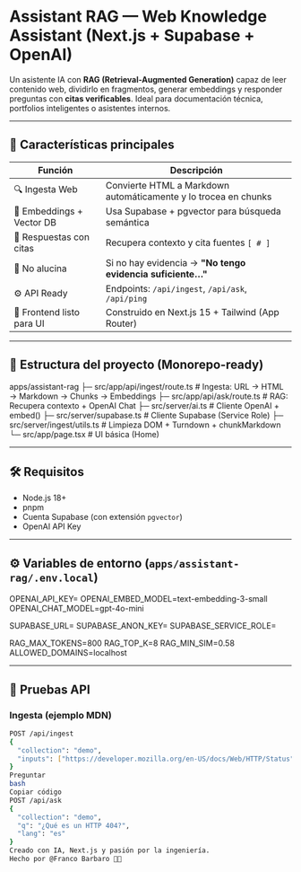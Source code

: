 # Assistant RAG — Web Knowledge Assistant (Next.js + Supabase + OpenAI)

Un asistente IA con **RAG (Retrieval-Augmented Generation)** capaz de leer contenido web, dividirlo en fragmentos, generar embeddings y responder preguntas con **citas verificables**. Ideal para documentación técnica, portfolios inteligentes o asistentes internos.

---

## 🚀 Características principales

| Función | Descripción |
|---------|-------------|
| 🔍 Ingesta Web | Convierte HTML a Markdown automáticamente y lo trocea en chunks |
| 🧠 Embeddings + Vector DB | Usa Supabase + pgvector para búsqueda semántica |
| 💬 Respuestas con citas | Recupera contexto y cita fuentes `[ # ]` |
| 🛑 No alucina | Si no hay evidencia → **"No tengo evidencia suficiente…"** |
| ⚙️ API Ready | Endpoints: `/api/ingest`, `/api/ask`, `/api/ping` |
| 🎨 Frontend listo para UI | Construido en Next.js 15 + Tailwind (App Router) |

---

## 🧱 Estructura del proyecto (Monorepo-ready)

apps/assistant-rag
├─ src/app/api/ingest/route.ts # Ingesta: URL → HTML → Markdown → Chunks → Embeddings
├─ src/app/api/ask/route.ts # RAG: Recupera contexto + OpenAI Chat
├─ src/server/ai.ts # Cliente OpenAI + embed()
├─ src/server/supabase.ts # Cliente Supabase (Service Role)
├─ src/server/ingest/utils.ts # Limpieza DOM + Turndown + chunkMarkdown
└─ src/app/page.tsx # UI básica (Home)



---

## 🛠️ Requisitos

- Node.js 18+
- pnpm
- Cuenta Supabase (con extensión `pgvector`)
- OpenAI API Key

---

## ⚙️ Variables de entorno (`apps/assistant-rag/.env.local`)

OPENAI_API_KEY=
OPENAI_EMBED_MODEL=text-embedding-3-small
OPENAI_CHAT_MODEL=gpt-4o-mini

SUPABASE_URL=
SUPABASE_ANON_KEY=
SUPABASE_SERVICE_ROLE=

RAG_MAX_TOKENS=800
RAG_TOP_K=8
RAG_MIN_SIM=0.58
ALLOWED_DOMAINS=localhost


---

## 🔬 Pruebas API

### Ingesta (ejemplo MDN)
```bash
POST /api/ingest
{
  "collection": "demo",
  "inputs": ["https://developer.mozilla.org/en-US/docs/Web/HTTP/Status"]
}
Preguntar
bash
Copiar código
POST /api/ask
{
  "collection": "demo",
  "q": "¿Qué es un HTTP 404?",
  "lang": "es"
}
Creado con IA, Next.js y pasión por la ingeniería.
Hecho por @Franco Barbaro 👨‍💻
